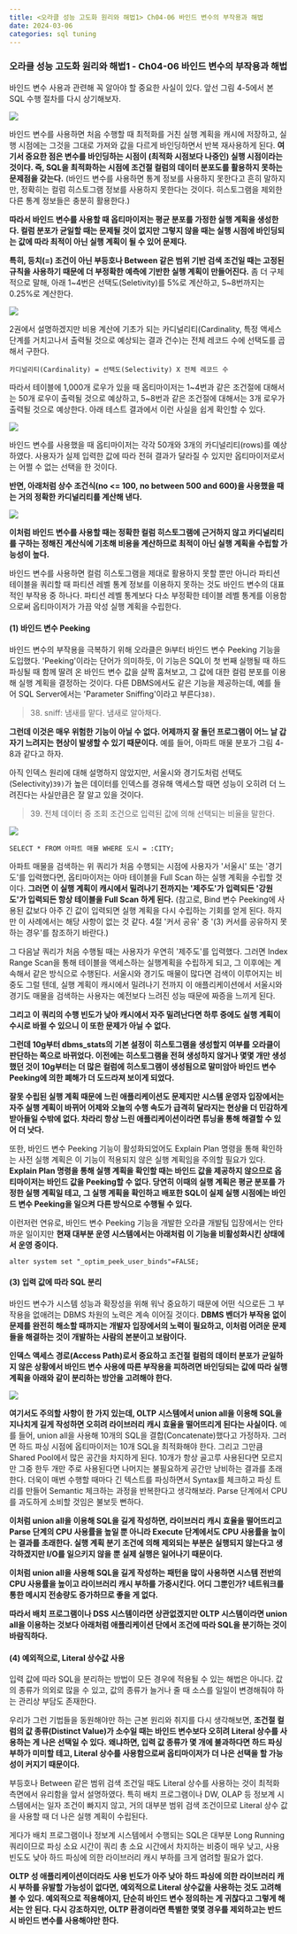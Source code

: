 ```yaml
---
title: <오라클 성능 고도화 원리와 해법1> Ch04-06 바인드 변수의 부작용과 해법
date: 2024-03-06
categories: sql tuning
---
```



### 오라클 성능 고도화 원리와 해법1 - Ch04-06 바인드 변수의 부작용과 해법

바인드 변수 사용과 관련해 꼭 알아야 할 중요한 사실이 있다. 앞선 그림 4-5에서 본 SQL 수행 절차를 다시 상기해보자.

![](/assets/images/sqlp/sqlp1-04-06-img4-5.png)

바인드 변수를 사용하면 처음 수행할 때 최적화를 거친 실행 계획을 캐시에 저장하고, 실행 시점에는 그것을 그대로 가져와 값을 다르게 바인딩하면서 반복 재사용하게 된다. **여기서 중요한 점은 변수를 바인딩하는 시점이 (최적화 시점보다 나중인) 실행 시점이라는 것이다. 즉, SQL을 최적화하는 시점에 조건절 컬럼의 데이터 분포도를 활용하지 못하는 문제점을 갖는다.** (바인드 변수를 사용하면 통계 정보를 사용하지 못한다고 흔히 말하지만, 정확히는 컬럼 히스토그램 정보를 사용하지 못한다는 것이다. 히스토그램을 제외한 다른 통계 정보들은 충분히 활용한다.)

**따라서 바인드 변수를 사용할 때 옵티마이저는 평균 분포를 가정한 실행 계획을 생성한다. 컬럼 분포가 균일할 때는 문제될 것이 없지만 그렇지 않을 때는 실행 시점에 바인딩되는 값에 따라 최적이 아닌 실행 계획이 될 수 있어 문제다.**

**특히, 등치(=) 조건이 아닌 부등호나 Between 같은 범위 기반 검색 조건일 때는 고정된 규칙을 사용하기 때문에 더 부정확한 예측에 기반한 실행 계획이 만들어진다.** 좀 더 구체적으로 말해, 아래 1~4번은 선택도(Seletivity)를 5%로 계산하고, 5~8번까지는 0.25%로 계산한다.

![](/assets/images/sqlp/sqlp1-04-06-table1.png)

2권에서 설명하겠지만 비용 계산에 기초가 되는 카디널리티(Cardinality, 특정 액세스 단계를 거치고나서 출력될 것으로 예상되는 결과 건수)는 전체 레코드 수에 선택도를 곱해서 구한다.

`카디널리티(Cardinality) = 선택도(Selectivity) X 전체 레코드 수`

따라서 테이블에 1,000개 로우가 있을 때 옵티마이저는 1~4번과 같은 조건절에 대해서는 50개 로우이 출력될 것으로 예상하고, 5~8번과 같은 조건절에 대해서는 3개 로우가 출력될 것으로 예상한다. 아래 테스트 결과에서 이런 사실을 쉽게 확인할 수 있다.

![](/assets/images/sqlp/sqlp1-04-06-test1.png)

바인드 변수를 사용했을 때 옵티마이저는 각각 50개와 3개의 카디널리티(rows)를 예상하였다. 사용자가 실제 입력한 값에 따라 전혀 결과가 달라질 수 있지만 옵티마이저로서는 어쩔 수 없는 선택을 한 것이다.

**반면, 아래처럼 상수 조건식(no <= 100, no between 500 and 600)을 사용했을 때는 거의 정확한 카디널리티를 계산해 낸다.**

![](/assets/images/sqlp/sqlp1-04-06-test2.png)

**이처럼 바인드 변수를 사용할 때는 정확한 컬럼 히스토그램에 근거하지 않고 카디널리티를 구하는 정해진 계산식에 기초해 비용을 계산하므로 최적이 아닌 실행 계획을 수립할 가능성이 높다.**

바인드 변수를 사용하면 컬럼 히스토그램을 제대로 활용하지 못할 뿐만 아니라 파티션 테이블을 쿼리할 때 파티션 레벨 통계 정보를 이용하지 못하는 것도 바인드 변수의 대표적인 부작용 중 하나다. 파티션 레벨 통계보다 다소 부정확한 테이블 레벨 통계를 이용함으로써 옵티마이저가 가끔 악성 실행 계획을 수립한다.

#### (1) 바인드 변수 Peeking

바인드 변수의 부작용을 극복하기 위해 오라클은 9i부터 바인드 변수 Peeking 기능을 도입했다. 'Peeking'이라는 단어가 의미하듯, 이 기능은 SQL이 첫 번째 실행될 때 하드 파싱될 때 함께 딸려 온 바인드 변수 값을 살짝 훔쳐보고, 그 값에 대한 컬럼 분포를 이용해 실행 계획을 결정하는 것이다. 다른 DBMS에서도 같은 기능을 제공하는데, 예를 들어 SQL Server에서는 'Parameter Sniffing'이라고 부른다`38)`.

>	38) sniff: 냄새를 맡다. 냄새로 알아채다.

**그런데 이것은 매우 위험한 기능이 아닐 수 없다. 어제까지 잘 돌던 프로그램이 어느 날 갑자기 느려지는 현상이 발생할 수 있기 때문이다.** 예를 들어, 아파트 매물 분포가 그림 4-8과 같다고 하자.

아직 인덱스 원리에 대해 설명하지 않았지만, 서울시와 경기도처럼 선택도(Selectivity)`39)`가 높은 데이터를 인덱스를 경유해 액세스할 때면 성능이 오히려 더 느려진다는 사실만큼은 잘 알고 있을 것이다.

>	39) 전체 데이터 중 조회 조건으로 입력된 값에 의해 선택되는 비율을 말한다.

![](/assets/images/sqlp/sqlp1-04-06-1-img4-8.png)

`SELECT * FROM 아파트 매물 WHERE 도시 = :CITY;`

아파트 매물을 검색하는 위 쿼리가 처음 수행되는 시점에 사용자가 '서울시' 또는 '경기도'를 입력했다면, 옵티마이저는 아마 테이블을 Full Scan 하는 실행 계획을 수립할 것이다. **그러면 이 실행 계획이 캐시에서 밀려나기 전까지는 '제주도'가 입력되든 '강원도'가 입력되든 항상 테이블을 Full Scan 하게 된다.** (참고로, Bind 변수 Peeking에 사용된 값보다 아주 긴 값이 입력되면 실행 계획을 다시 수립하는 기회를 얻게 된다. 하지만 이 사례에서는 해당 사항이 없는 것 같다. 4절 '커서 공유' 중 '(3) 커서를 공유하지 못하는 경우'를 참조하기 바란다.)

그 다음날 쿼리가 처음 수행될 때는 사용자가 우연히 '제주도'를 입력했다. 그러면 Index Range Scan을 통해 테이블을 액세스하는 실행계획을 수립하게 되고, 그 이후에는 계속해서 같은 방식으로 수행된다. 서울시와 경기도 매물이 많다면 검색이 이루어지는 비중도 그럴 텐데, 실행 계획이 캐시에서 밀려나기 전까지 이 애플리케이션에서 서울시와 경기도 매물을 검색하는 사용자는 예전보다 느려진 성능 때문에 짜증을 느끼게 된다.

**그리고 이 쿼리의 수행 빈도가 낮아 캐시에서 자주 밀려난다면 하루 중에도 실행 계획이 수시로 바뀔 수 있으니 이 또한 문제가 아닐 수 없다.**

**그런데 10g부터 dbms_stats의 기본 설정이 히스토그램을 생성할지 여부를 오라클이 판단하는 쪽으로 바뀌었다. 이전에는 히스토그램을 전혀 생성하지 않거나 몇몇 개만 생성했던 것이 10g부터는 더 많은 컬럼에 히스토그램이 생성됨으로 말미암아 바인드 변수 Peeking에 의한 폐해가 더 도드라져 보이게 되었다.**

**잘못 수립된 실행 계획 때문에 느린 애플리케이션도 문제지만 시스템 운영자 입장에서는 자주 실행 계획이 바뀌어 어제와 오늘의 수행 속도가 급격히 달라지는 현상을 더 민감하게 받아들일 수밖에 없다. 차라리 항상 느린 애플리케이션이라면 튜닝을 통해 해결할 수 있어 더 낫다.**

또한, 바인드 변수 Peeking 기능이 활성화되었어도 Explain Plan 명령을 통해 확인하는 사전 실행 계획은 이 기능이 적용되지 않은 실행 계획임을 주의할 필요가 있다. **Explain Plan 명령을 통해 실행 계획을 확인할 때는 바인드 값을 제공하지 않으므로 옵티마이저는 바인드 값을 Peeking할 수 없다. 당연히 이때의 실행 계획은 평균 분포를 가정한 실행 계획일 테고, 그 실행 계획을 확인하고 배포한 SQL이 실제 실행 시점에는 바인드 변수 Peeking을 일으켜 다른 방식으로 수행될 수 있다.**

이런저런 연유로, 바인드 변수 Peeking 기능을 개발한 오라클 개발팀 입장에서는 안타까운 일이지만 **현재 대부분 운영 시스템에서는 아래처럼 이 기능을 비활성화시킨 상태에서 운영 중이다.**

`alter system set "_optim_peek_user_binds"=FALSE;`

#### (3) 입력 값에 따라 SQL 분리

바인드 변수가 시스템 성능과 확장성을 위해 워낙 중요하기 때문에 어떤 식으로든 그 부작용을 없애려는 DBMS 차원의 노력은 계속 이어질 것이다. **DBMS 벤더가 부작용 없이 문제를 완전히 해소할 때까지는 개발자 입장에서의 노력이 필요하고, 이처럼 어려운 문제들을 해결하는 것이 개발하는 사람의 본분이고 보람이다.**

**인덱스 액세스 경로(Access Path)로서 중요하고 조건절 컬럼의 데이터 분포가 균일하지 않은 상황에서 바인드 변수 사용에 따른 부작용을 피하려면 바인딩되는 값에 따라 실행 계획을 아래와 같이 분리하는 방안을 고려해야 한다.**

![](/assets/images/sqlp/sqlp1-04-06-3-sql1.png)

**여기서도 주의할 사항이 한 가지 있는데, OLTP 시스템에서 union all을 이용해 SQL을 지나치게 길게 작성하면 오히려 라이브러리 캐시 효율을 떨어뜨리게 된다는 사실이다.** 예를 들어, union all을 사용해 10개의 SQL을 결합(Concatenate)했다고 가정하자. 그러면 하드 파싱 시점에 옵티마이저는 10개 SQL을 최적화해야 한다. 그리고 그만큼 Shared Pool에서 많은 공간을 차지하게 된다. 10개가 항상 골고루 사용된다면 모르지만 그중 한두 개만 주로 사용된다면 나머지는 불필요하게 공간만 낭비하는 결과를 초래한다. 더욱이 매번 수행할 때마다 긴 텍스트를 파싱하면서 Syntax를 체크하고 파싱 트리를 만들어 Semantic 체크하는 과정을 반복한다고 생각해보라. Parse 단계에서 CPU를 과도하게 소비할 것임은 불보듯 뻔하다.

**이처럼 union all을 이용해 SQL을 길게 작성하면, 라이브러리 캐시 효율을 떨어뜨리고 Parse 단계의 CPU 사용률을 높일 뿐 아니라 Execute 단계에서도 CPU 사용률을 높이는 결과를 초래한다. 실행 계획 분기 조건에 의해 제외되는 부분은 실행되지 않는다고 생각하겠지만 I/O를 일으키지 않을 뿐 실제 실행은 일어나기 때문이다.**

**이처럼 union all을 사용해 SQL을 길게 작성하는 패턴을 많이 사용하면 시스템 전반의 CPU 사용률을 높이고 라이브러리 캐시 부하를 가중시킨다. 어디 그뿐인가? 네트워크를 통한 메시지 전송량도 증가하므로 좋을 게 없다.**

**따라서 배치 프로그램이나 DSS 시스템이라면 상관없겠지만 OLTP 시스템이라면 union all을 이용하는 것보다 아래처럼 애플리케이션 단에서 조건에 따라 SQL을 분기하는 것이 바람직하다.**

#### (4) 예외적으로, Literal 상수값 사용

입력 값에 따라 SQL을 분리하는 방법이 모든 경우에 적용될 수 있는 해법은 아니다. 값의 종류가 의외로 많을 수 있고, 값의 종류가 늘거나 줄 때 소스를 일일이 변경해줘야 하는 관리상 부담도 존재한다.

우리가 그런 기법들을 동원해야만 하는 근본 원리와 취지를 다시 생각해보면, **조건절 컬럼의 값 종류(Distinct Value)가 소수일 때는 바인드 변수보다 오히려 Literal 상수를 사용하는 게 나은 선택일 수 있다.** **왜냐하면, 입력 값 종류가 몇 개에 불과하다면 하드 파싱 부하가 미미할 테고, Literal 상수를 사용함으로써 옵티마이저가 더 나은 선택을 할 가능성이 커지기 때문이다.**

부등호나 Between 같은 범위 검색 조건일 때도 Literal 상수를 사용하는 것이 최적화 측면에서 유리함을 앞서 설명하였다. 특히 배치 프로그램이나 DW, OLAP 등 정보계 시스템에서는 일자 조건이 빠지지 않고, 거의 대부분 범위 검색 조건이므로 Literal 상수 값을 사용할 때 더 나은 실행 계획이 수립된다.

게다가 배치 프로그램이나 정보계 시스템에서 수행되는 SQL은 대부분 Long Running 쿼리이므로 파싱 소요 시간이 쿼리 총 소요 시간에서 차지하는 비중이 매우 낮고, 사용 빈도도 낮아 하드 파싱에 의한 라이브러리 캐시 부하를 크게 염려할 필요가 없다.

**OLTP 성 애플리케이션이더라도 사용 빈도가 아주 낮아 하드 파싱에 의한 라이브러리 캐시 부하를 유발할 가능성이 없다면, 예외적으로 Literal 상수값을 사용하는 것도 고려해 볼 수 있다. 예외적으로 적용해야지, 단순히 바인드 변수 정의하는 게 귀찮다고 그렇게 해서는 안 된다. 다시 강조하지만, OLTP 환경이라면 특별한 몇몇 경우를 제외하고는 반드시 바인드 변수를 사용해야만 한다.**

